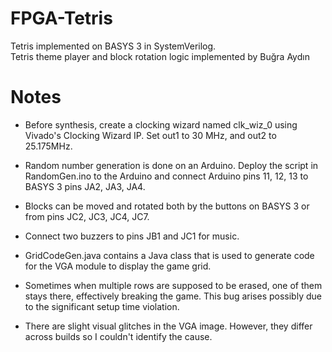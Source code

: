# FPGA-Tetris
Tetris implemented on BASYS 3 in SystemVerilog. <br />
Tetris theme player and block rotation logic implemented by Buğra Aydın <br />

# Notes

* Before synthesis, create a clocking wizard named clk_wiz_0 using Vivado's Clocking Wizard IP.
Set out1 to 30 MHz, and out2 to 25.175MHz.

* Random number generation is done on an Arduino. Deploy the script in RandomGen.ino to the Arduino and connect Arduino 
pins 11, 12, 13 to BASYS 3 pins  JA2, JA3, JA4.

* Blocks can be moved and rotated both by the buttons on BASYS 3 or from pins JC2, JC3, JC4, JC7.

* Connect two buzzers to pins JB1 and JC1 for music.

* GridCodeGen.java contains a Java class that is used to generate code for the VGA module to display the game grid.

* Sometimes when multiple rows are supposed to be erased, one of them stays there, effectively breaking the game. This
bug arises possibly due to the significant setup time violation.

* There are slight visual glitches in the VGA image. However, they differ across builds so I couldn't identify the cause.
